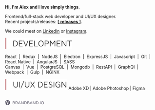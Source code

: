 **Hi, I'm Alex and I love simply things.**  

Frontend/full-stack web developer and UI/UX designer.  
Recent projects/releases: [**[** **releases** **]**][releases].  

We could meet on [Linkedin] or [Instagram].  

<img src = "https://raw.githubusercontent.com/hadabr/hadabr/master/assets/development.svg"/>  

React &nbsp;|&nbsp;
Redux &nbsp;|&nbsp; 
NodeJS &nbsp;|&nbsp;
Electron &nbsp;|&nbsp;
ExpressJS &nbsp;|&nbsp;
Javascript &nbsp;|&nbsp;
Git &nbsp;|&nbsp;
React Native &nbsp;|&nbsp;
AngularJS &nbsp;|&nbsp; 
SASS  
Canvas &nbsp;|&nbsp;
Vue &nbsp;|&nbsp;
PostgreSQL &nbsp;|&nbsp;
Mongodb &nbsp;|&nbsp;
RestAPI &nbsp;|&nbsp;
GraphQl &nbsp;|&nbsp;
Webpack &nbsp;|&nbsp;
Gulp &nbsp;|&nbsp;
NGINX    
  
<img src = "https://raw.githubusercontent.com/hadabr/hadabr/master/assets/ui.svg"/>  
Adobe XD |
Adobe Photoshop |
Figma  

&nbsp;   
[![brandband](https://raw.githubusercontent.com/hadabr/hadabr/master/assets/brandband-i.png
 "brandband")](https://brandband.io/)  

   [linkedin]: <https://www.linkedin.com/in/alex-dovghii/>
   [instagram]: <https://www.instagram.com/pockethabr>
   [behance]: <https://www.behance.net/alexdovghi6c9c>
   [releases]: <https://github.com/hadabr/releases>
